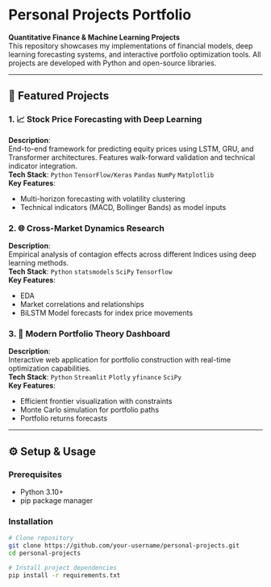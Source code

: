 # Personal Projects Portfolio
**Quantitative Finance & Machine Learning Projects**  
This repository showcases my implementations of financial models, deep learning forecasting systems, and interactive portfolio optimization tools. All projects are developed with Python and open-source libraries.

---

## 🚀 Featured Projects

### 1. 📈 Stock Price Forecasting with Deep Learning  
**Description**:  
End-to-end framework for predicting equity prices using LSTM, GRU, and Transformer architectures. Features walk-forward validation and technical indicator integration.  
**Tech Stack**: `Python` `TensorFlow/Keras` `Pandas` `NumPy` `Matplotlib`  
**Key Features**:
- Multi-horizon forecasting with volatility clustering
- Technical indicators (MACD, Bollinger Bands) as model inputs


### 2. 🌐 Cross-Market Dynamics Research  
**Description**:  
Empirical analysis of contagion effects across different Indices using deep learning methods.  
**Tech Stack**: `Python` `statsmodels` `SciPy` `Tensorflow`  
**Key Features**:
- EDA 
- Market correlations and relationships
- BiLSTM Model forecasts for index price movements

### 3. 💼 Modern Portfolio Theory Dashboard  
**Description**:  
Interactive web application for portfolio construction with real-time optimization capabilities.  
**Tech Stack**: `Python` `Streamlit` `Plotly` `yfinance` `SciPy`  
**Key Features**:
- Efficient frontier visualization with constraints
- Monte Carlo simulation for portfolio paths
- Portfolio returns forecasts 

---

## ⚙️ Setup & Usage

### Prerequisites
- Python 3.10+
- pip package manager

### Installation
```bash
# Clone repository
git clone https://github.com/your-username/personal-projects.git
cd personal-projects

# Install project dependencies
pip install -r requirements.txt
